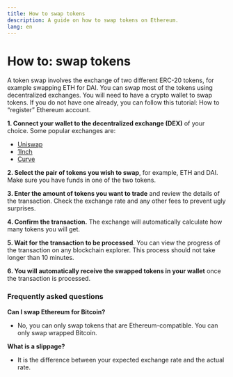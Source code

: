 ```yaml
---
title: How to swap tokens
description: A guide on how to swap tokens on Ethereum.
lang: en
---
```


# How to: swap tokens

A token swap involves the exchange of two different ERC-20 tokens, for example swapping ETH for DAI. You can swap most of the tokens using decentralized exchanges. You will need to have a crypto wallet to swap tokens. If you do not have one already, you can follow this tutorial: How to “register” Ethereum account.

**1. Connect your wallet to the decentralized exchange (DEX)** of your choice. Some popular exchanges are:

- [Uniswap](https://app.uniswap.org/#/swap)
- [1Inch](https://app.1inch.io/#/1/unified/swap/ETH/DAI)
- [Curve](https://curve.fi/#/ethereum/swap)

**2. Select the pair of tokens you wish to swap**, for example, ETH and DAI. Make sure you have funds in one of the two tokens.

**3. Enter the amount of tokens you want to trade** and review the details of the transaction. Check the exchange rate and any other fees to prevent ugly surprises.

**4. Confirm the transaction.** The exchange will automatically calculate how many tokens you will get.

**5. Wait for the transaction to be processed**. You can view the progress of the transaction on any blockchain explorer. This process should not take longer than 10 minutes. 

**6. You will automatically receive the swapped tokens in your wallet** once the transaction is processed.

### Frequently asked questions

**Can I swap Ethereum for Bitcoin?**

- No, you can only swap tokens that are Ethereum-compatible. You can only swap wrapped Bitcoin.

**What is a slippage?**
- It is the difference between your expected exchange rate and the actual rate.
